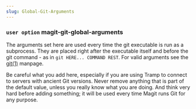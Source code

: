 ```yaml
---
slug: Global-Git-Arguments
---
```


### <span className="tag useroption">`user option`</span> **magit-git-global-arguments**

The arguments set here are used every time the git executable is run as a subprocess. They are placed right after the executable itself and before the git command - as in `git HERE... COMMAND REST`. For valid arguments see the [git(1)](/docs/magit/http://git-scm.com/docs/git) manpage.

Be careful what you add here, especially if you are using Tramp to connect to servers with ancient Git versions. Never remove anything that is part of the default value, unless you really know what you are doing. And think very hard before adding something; it will be used every time Magit runs Git for any purpose.
